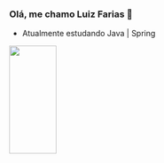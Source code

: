### Olá, me chamo Luiz Farias 👋
- Atualmente estudando Java | Spring

<div align="left">
    
  <img width="41%" height="195px" src="https://github-readme-stats.vercel.app/api/top-langs/?username=Luiz-Farias-dev&layout=compact&hide_border=true&title_color=8f00ff&text_color=ffffff&bg_color=0d1117" />
  
</div>
